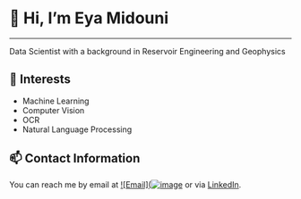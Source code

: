 # 👋 Hi, I’m Eya Midouni
----------------------------------

   Data Scientist with a background in Reservoir Engineering and Geophysics

## 👀 Interests

- Machine Learning 
- Computer Vision 
- OCR
- Natural Language Processing

## 📫 Contact Information
You can reach me by email at [![Email](![image](https://github.com/Emidouni/Emidouni/assets/124258617/35c7a99d-2854-4107-bb65-e4cdb11d44af)](mailto:eyamidouni15@gmail.com) or via [LinkedIn](https://www.linkedin.com/in/eya-midouni-049066221/).



<!---
Emidouni/Emidouni is a ✨ special ✨ repository because its `README.md` (this file) appears on your GitHub profile.
You can click the Preview link to take a look at your changes.
--->
